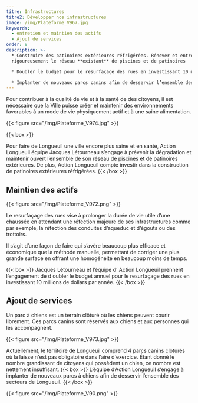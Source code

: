 ```yaml
---
titre: Infrastructures
titre2: Développer nos infrastructures
image: /img/Plateforme_V967.jpg
keywords:
  - entretien et maintien des actifs
  - Ajout de services
order: 8
description: >-
  * Construire des patinoires extérieures réfrigérées. Rénover et entretenir
  rigoureusement le réseau **existant** de piscines et de patinoires

  * Doubler le budget pour le resurfaçage des rues en investissant 10 millions de dollars par année

  * Implanter de nouveaux parcs canins afin de desservir l’ensemble des secteurs de Longueuil
---
```

Pour contribuer à la qualité de vie et à la santé de des citoyens, il est nécessaire que la Ville puisse créer et maintenir des environnements favorables à un mode de vie physiquement actif et à une saine alimentation.

{{< figure src="/img/Plateforme_V974.jpg" >}}

{{< box >}}

Pour faire de Longueuil une ville encore plus saine et en santé, Action Longueuil équipe Jacques  Létourneau  s’engage à prévenir la dégradation et maintenir ouvert l’ensemble de son réseau de piscines et de patinoires extérieures. De plus, Action Longueuil compte investir dans la construction de patinoires extérieures réfrigérées.
{{< /box >}}

## Maintien des actifs

{{< figure src="/img/Plateforme_V972.png" >}}

Le resurfaçage des rues vise à prolonger la durée de vie utile d’une chaussée en attendant une réfection majeure de ses infrastructures comme par exemple, la réfection des conduites d’aqueduc et d’égouts ou des trottoirs.

Il s’agit d’une façon de faire qui s’avère beaucoup plus efficace et économique que la méthode manuelle, permettant de corriger une plus grande surface en offrant une homogénéité en beaucoup moins de temps.

{{< box >}}
Jacques   Létourneau   et l’équipe d’   Action Longueuil  prennent l’engagement de d   oubler le budget annuel pour le resurfaçage des rues en investissant 10 millions de dollars par année.
{{< /box >}}

## Ajout de services

Un parc à chiens est un terrain clôturé où les chiens peuvent courir librement. Ces parcs canins sont réservés aux chiens et aux personnes qui les accompagnent.

{{< figure src="/img/Plateforme_V973.jpg" >}}

Actuellement, le territoire de Longueuil comprend 4 parcs canins clôturés où la laisse n'est pas obligatoire dans l’aire d'exercice. Étant donné le nombre grandissant de citoyens qui possèdent un chien, ce nombre est nettement insuffisant.
{{< box >}}
L’équipe d’Action Longueuil s’engage à implanter de nouveaux parcs  à chiens afin de desservir l’ensemble des secteurs de Longueuil.
{{< /box >}}

{{< figure src="/img/Plateforme_V90.png" >}}